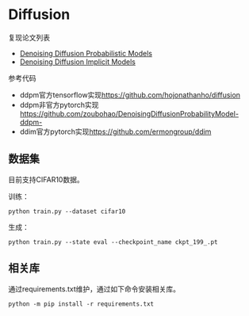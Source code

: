 # Diffusion

复现论文列表
* [Denoising Diffusion Probabilistic Models](https://arxiv.org/abs/2006.11239)
* [Denoising Diffusion Implicit Models](https://arxiv.org/abs/2010.02502)

参考代码

* ddpm官方tensorflow实现<https://github.com/hojonathanho/diffusion>
* ddpm非官方pytorch实现<https://github.com/zoubohao/DenoisingDiffusionProbabilityModel-ddpm->
* ddim官方pytorch实现<https://github.com/ermongroup/ddim>



## 数据集

目前支持CIFAR10数据。

训练：

```shell
python train.py --dataset cifar10
```

生成：

```shell
python train.py --state eval --checkpoint_name ckpt_199_.pt
```



## 相关库

通过requirements.txt维护，通过如下命令安装相关库。

```shell
python -m pip install -r requirements.txt
```

